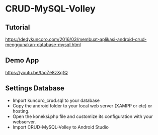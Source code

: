 # CRUD-MySQL-Volley

## Tutorial ##
https://dedykuncoro.com/2016/03/membuat-aplikasi-android-crud-menggunakan-database-mysql.html

## Demo App ##
https://youtu.be/taoZe8zXgfQ

## Settings Database ##
* Import kuncoro_crud.sql to your database
* Copy the android folder to your local web server (XAMPP or etc) or hosting.
* Open the koneksi.php file and customize its configuration with your webserver.
* Import CRUD-MySQL-Volley to Android Studio